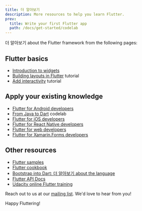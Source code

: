 ```yaml
---
title: 더 알아보기
description: More resources to help you learn Flutter.
prev:
  title: Write your first Flutter app
  path: /docs/get-started/codelab
---
```


더 알아보기 about the Flutter framework from the following pages:

## Flutter basics

* [Introduction to widgets](/docs/development/ui/widgets-intro)
* [Building layouts in Flutter](/docs/development/ui/layout/tutorial) tutorial
* [Add interactivity](/docs/development/ui/interactive) tutorial

## Apply your existing knowledge

* [Flutter for Android developers](/docs/get-started/flutter-for/android-devs)
* [From Java to Dart](https://codelabs.developers.google.com/codelabs/from-java-to-dart) codelab
* [Flutter for iOS developers](/docs/get-started/flutter-for/ios-devs)
* [Flutter for React Native developers](/docs/get-started/flutter-for/react-native-devs)
* [Flutter for web developers](/docs/get-started/flutter-for/web-devs)
* [Flutter for Xamarin.Forms developers](/docs/get-started/flutter-for/xamarin-forms-devs)

## Other resources

* [Flutter samples](https://github.com/flutter/samples/blob/master/INDEX.md)
* [Flutter cookbook](/docs/cookbook)
* [Bootstrap into Dart: 더 알아보기 about the language](/docs/resources/bootstrap-into-dart)
* [Flutter API Docs](https://docs.flutter.io/)
* [Udacity online Flutter training](https://www.udacity.com/course/build-native-mobile-apps-with-flutter--ud905)

Reach out to us at our [mailing list][]. We'd love to hear from you!

Happy Fluttering!

[mailing list]: mailto:{{site.email}}
